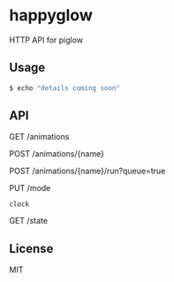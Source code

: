 # happyglow

HTTP API for piglow


## Usage

```bash
$ echo "details coming soon"
```

## API

GET /animations

POST /animations/{name}

POST /animations/{name}/run?queue=true

PUT /mode

    clock

GET /state

## License

MIT
